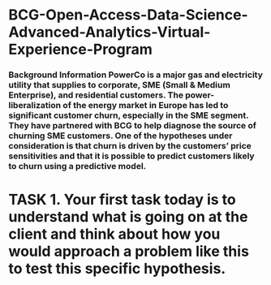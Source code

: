 # BCG-Open-Access-Data-Science-Advanced-Analytics-Virtual-Experience-Program
### Background Information PowerCo is a major gas and electricity utility that supplies to corporate, SME (Small & Medium Enterprise), and residential customers. The power-liberalization of the energy market in Europe has led to significant customer churn, especially in the SME segment. They have partnered with BCG to help diagnose the source of churning SME customers. One of the hypotheses under consideration is that churn is driven by the customers’ price sensitivities and that it is possible to predict customers likely to churn using a predictive model.
# TASK 1. Your first task today is to understand what is going on at the client and think about how you would approach a problem like this to test this specific hypothesis.
